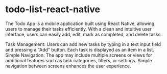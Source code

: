 # todo-list-react-native
The Todo App is a mobile application built using React Native, allowing users to manage their tasks efficiently. With a clean and intuitive user interface, users can easily add, edit, mark as completed, and delete tasks.

Task Management: Users can add new tasks by typing in a text input field and pressing a "Add" button. Each task is displayed as an item in a list.
Simple Navigation: The app may include multiple screens or views for additional features such as task categories, filters, or settings. Simple navigation between screens enhances the user experience.


